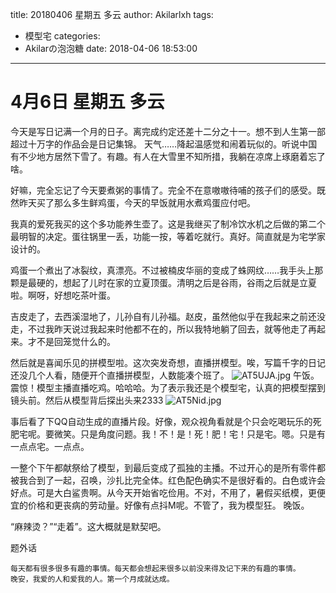 title: 20180406  星期五 多云
author: Akilarlxh
tags:
  - 模型宅
categories:
  - Akilarの泡泡糖
date: 2018-04-06 18:53:00
---
# 4月6日 星期五 多云

今天是写日记满一个月的日子。离完成约定还差十二分之十一。想不到人生第一部超过十万字的作品会是日记集锦。
天气……降起温感觉和闹着玩似的。听说中国有不少地方居然下雪了。有趣。有人在大雪里不知所措，我躺在凉席上琢磨着忘了啥。

好嘛，完全忘记了今天要煮粥的事情了。完全不在意嗷嗷待哺的孩子们的感受。既然昨天买了那么多生鲜鸡蛋，今天的早饭就用水煮鸡蛋应付吧。

我真的爱死我买的这个多功能养生壶了。这是我继买了制冷饮水机之后做的第二个最明智的决定。蛋往锅里一丢，功能一按，等着吃就行。真好。简直就是为宅学家设计的。

鸡蛋一个煮出了冰裂纹，真漂亮。不过被楠皮华丽的变成了蛛网纹……我手头上那颗是最硬的，想起了儿时在家的立夏顶蛋。清明之后是谷雨，谷雨之后就是立夏啦。啊呀，好想吃茶叶蛋。

吉皮走了，去西溪湿地了，儿孙自有儿孙福。赵皮，虽然他似乎在我起来之前还没走，不过我昨天说过我起来时他都不在的，所以我特地躺了回去，就等他走了再起来。才不是回笼觉什么的。

然后就是喜闻乐见的拼模型啦。这次突发奇想，直播拼模型。唉，写篇千字的日记还没几个人看，随便开个直播拼模型，人数能凑个班了。
![AT5UJA.jpg](https://s2.ax1x.com/2019/04/10/AT5UJA.jpg)
午饭。震惊！模型主播直播吃鸡。哈哈哈。为了表示我还是个模型宅，认真的把模型摆到镜头前。然后从模型背后探出头来2333
![AT5Nid.jpg](https://s2.ax1x.com/2019/04/10/AT5Nid.jpg)

事后看了下QQ自动生成的直播片段。好像，观众视角看就是个只会吃喝玩乐的死肥宅呢。要微笑。只是角度问题。我！不！是！死！肥！宅！只是宅。嗯。只是有一点点宅。一点点。

一整个下午都献祭给了模型，到最后变成了孤独的主播。不过开心的是所有零件都被我合到了一起，召唤，沙扎比完全体。红色配色确实不是很好看的。白色或许会好点。可是大白鲨贵啊。从今天开始省吃俭用。不对，不用了，暑假买纸模，更便宜的价格和更丧病的劳动量。好像有点抖M呢。不管了，我为模型狂。
晚饭。

“麻辣烫？”“走着”。这大概就是默契吧。

题外话
```
每天都有很多很多有趣的事情。每天都会想起来很多以前没来得及记下来的有趣的事情。
晚安，我爱的人和爱我的人。第一个月成就达成。
```